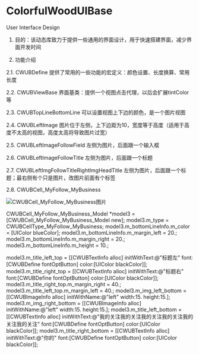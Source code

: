 # ColorfulWoodUIBase
User Interface Design 

1. 目的：该动态库致力于提供一些通用的界面设计，用于快速搭建界面，减少界面开发时间

2. 功能介绍

2.1. CWUBDefine
提供了常用的一些功能的宏定义：颜色设置、长度换算、常用长度

2.2. CWUBViewBase
界面基类：提供一个视图点击代理，以后会扩展tintColor等

2.3. CWUBTopLineBottomLine
可以设置视图上下边的颜色，是一个图片视图

2.4. CWUBLeftImage
图片位于左侧，上下边距为10，宽度等于高度（适用于高度不太高的视图，高度太高将导致图片过宽）

2.5. CWUBLeftImageFollowField
左侧为图片，后面跟一个输入框

2.6. CWUBLeftImageFollowTitle
左侧为图片，后面跟一个标题

2.7. CWUBLeftImgFollowTitleRightImgHeadTitle
左侧为图片，后面跟一个标题；最右侧有个只是图片，改图片前面有个标签

2.8. CWUBCell_MyFollow_MyBusiness

![CWUBCell_MyFollow_MyBusiness图片](https://github.com/gs01md/ColorfulWoodUIBase/Screenshots/CWUBCell_MyFollow_MyBusiness.png)

CWUBCell_MyFollow_MyBusiness_Model *model3 = [CWUBCell_MyFollow_MyBusiness_Model new];
model3.m_type = CWUBCellType_MyFollow_MyBusiness;
model3.m_bottomLineInfo.m_color = [UIColor blueColor];
model3.m_bottomLineInfo.m_margin_left = 20.;
model3.m_bottomLineInfo.m_margin_right = 20.;
model3.m_bottomLineInfo.m_height = 10.;

model3.m_title_left_top = [[CWUBTextInfo alloc] initWithText:@"标题左" font:[CWUBDefine fontOptButton] color:[UIColor blackColor]];
model3.m_title_right_top = [[CWUBTextInfo alloc] initWithText:@"标题右" font:[CWUBDefine fontOptButton] color:[UIColor blackColor]];
model3.m_title_right_top.m_margin_right = 40.;
model3.m_title_left_top.m_margin_left = 40.;
model3.m_img_left_bottom = [[CWUBImageInfo alloc] initWithName:@"left" width:15. height:15.];
model3.m_img_right_bottom = [[CWUBImageInfo alloc] initWithName:@"left" width:15. height:15.];
model3.m_title_left_bottom = [[CWUBTextInfo alloc] initWithText:@"我的关注我的关注我的关注我的关注我的关注我的关注" font:[CWUBDefine fontOptButton] color:[UIColor blackColor]];
model3.m_title_right_bottom = [[CWUBTextInfo alloc] initWithText:@"你的" font:[CWUBDefine fontOptButton] color:[UIColor blackColor]];

